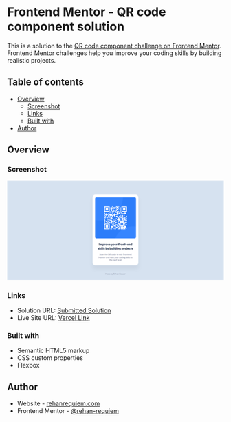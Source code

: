 # Frontend Mentor - QR code component solution

This is a solution to the [QR code component challenge on Frontend Mentor](https://www.frontendmentor.io/challenges/qr-code-component-iux_sIO_H). Frontend Mentor challenges help you improve your coding skills by building realistic projects. 

## Table of contents

- [Overview](#overview)
  - [Screenshot](#screenshot)
  - [Links](#links)
  - [Built with](#built-with)
- [Author](#author)

## Overview

### Screenshot

![](./images/QR%20Code%20Screenshot.png)

### Links

- Solution URL: [Submitted Solution]([https://your-solution-url.com](https://www.frontendmentor.io/solutions/qr-code-challenge-using-css-and-html-rfCf52MuhA))
- Live Site URL: [Vercel Link](https://qr-challange-gules.vercel.app/)

### Built with

- Semantic HTML5 markup
- CSS custom properties
- Flexbox

## Author

- Website - [rehanrequiem.com](https://rehanrequiem.com)
- Frontend Mentor - [@rehan-requiem](https://www.frontendmentor.io/profile/rehan-requiem)
